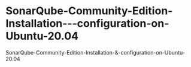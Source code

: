 # SonarQube-Community-Edition-Installation---configuration-on-Ubuntu-20.04
SonarQube-Community-Edition-Installation-&amp;-configuration-on-Ubuntu-20.04
